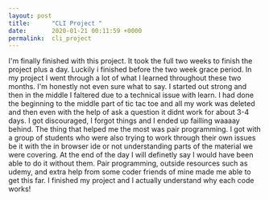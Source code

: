 ```yaml
---
layout: post
title:      "CLI Project "
date:       2020-01-21 00:11:59 +0000
permalink:  cli_project
---
```



I'm finally finished with this project. It took the full two weeks to finish the project plus a day. Luckily i finished before the two week grace period. 
In my project I went through a lot of what I learned throughout these two months. I'm honestly not even sure what to say. I started out strong and then in the middle I faltered due to a technical issue with learn. I had done the beginning to the middle part of tic tac toe and all my work was deleted and then even with the help of ask a question it didnt work for about 3-4 days. I got discouraged, I forgot things and I ended up failling waaaay behind. The thing that helped me the most was pair programming. I got with a group of students who were also trying to work through their own issues be it with the in browser ide or not understanding parts of the material we were covering. At the end of the day I will definetly say I would have been able to do it without them. Pair programming, outside resources such as udemy, and extra help from some coder friends of mine made me able to get this far. I finished my project and I actually understand why each code works! 
